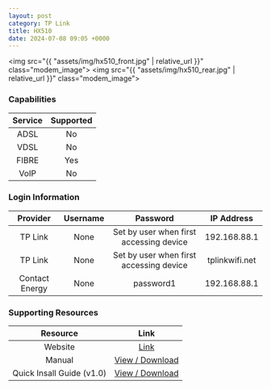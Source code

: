 ```yaml
---
layout: post
category: TP Link
title: HX510
date: 2024-07-08 09:05 +0000
---
```

<img src="{{ "assets/img/hx510_front.jpg" | relative_url }}" class="modem_image">
<img src="{{ "assets/img/hx510_rear.jpg" | relative_url }}" class="modem_image">

### Capabilities

| Service | Supported |
| :-: | :-: |
| ADSL | No |
| VDSL | No |
| FIBRE | Yes |
| VoIP | No |

### Login Information

| Provider | Username | Password | IP Address |
| :-: | :-: | :-: | :-: |
| TP Link | None | Set by user when first accessing device | 192.168.88.1 |
| TP Link | None | Set by user when first accessing device | tplinkwifi.net |
| Contact Energy | None | password1 | 192.168.88.1 |

### Supporting Resources

| Resource | Link |
| :-: | :-: |
| Website | [Link](https://www.tp-link.com/us/service-provider/home-wifi-system/hx510/) |
| Manual | [View / Download](https://static.tp-link.com/upload/manual/2024/202402/20240206/1910020936_BBA%20Mesh_UG_REV1.0.1.pdf) |
| Quick Insall Guide (v1.0) | [View / Download](https://static.tp-link.com/upload/manual/2023/202305/20230511/7109505768_Whole%20Home%20Mesh%20Wi-Fi%20AP%E5%A4%9A%E6%9C%BA%E5%9E%8B_QIG_V1.0.2.pdf) |
